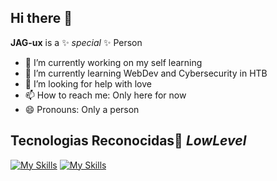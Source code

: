 ## Hi there 👋
**JAG-ux** is a ✨ _special_ ✨ Person

- 🔭 I’m currently working on my self learning 
- 🌱 I’m currently learning WebDev and Cybersecurity in HTB
- 🤔 I’m looking for help with love
- 📫 How to reach me: Only here for now
- 😄 Pronouns: Only a person

## Tecnologias Reconocidas👀  *LowLevel*

[![My Skills](https://skillicons.dev/icons?i=js,html,css)](https://skillicons.dev)
[![My Skills](https://skillicons.dev/icons?i=java=light)](https://skillicons.dev)
